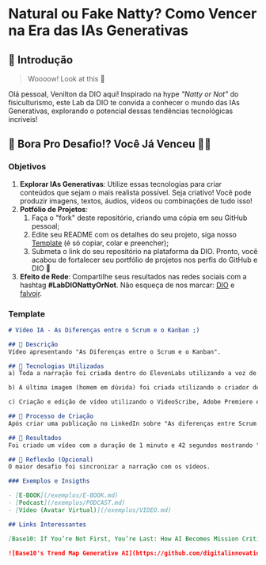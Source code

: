 # Natural ou Fake Natty? Como Vencer na Era das IAs Generativas

## 🚀 Introdução

> Woooow! Look at this 👀

Olá pessoal, Venilton da DIO aqui! Inspirado na hype _"Natty or Not"_ do fisiculturismo, este Lab da DIO te convida a conhecer o mundo das IAs Generativas, explorando o potencial dessas tendências tecnológicas incríveis!

## 🎯 Bora Pro Desafio!? Você Já Venceu 💪🤓

### Objetivos

1. **Explorar IAs Generativas**: Utilize essas tecnologias para criar conteúdos que sejam o mais realista possível. Seja criativo! Você pode produzir imagens, textos, áudios, vídeos ou combinações de tudo isso!
1. **Potfólio de Projetos**:
    1. Faça o "fork" deste repositório, criando uma cópia em seu GitHub pessoal;
    2. Edite seu README com os detalhes do seu projeto, siga nosso [Template](#template) (é só copiar, colar e preencher);
    3. Submeta o link do seu repositório na plataforma da DIO. Pronto, você acabou de fortalecer seu portfólio de projetos nos perfis do GitHub e DIO 🚀
1. **Efeito de Rede**: Compartilhe seus resultados nas redes sociais com a hashtag **#LabDIONattyOrNot**. Não esqueça de nos marcar: [DIO](https://www.linkedin.com/school/dio-makethechange) e [falvojr](https://www.linkedin.com/in/falvojr).

### Template

```markdown
# Vídeo IA - As Diferenças entre o Scrum e o Kanban ;)

## 📒 Descrição
Vídeo apresentando "As Diferenças entre o Scrum e o Kanban".

## 🤖 Tecnologias Utilizadas
a) Toda a narração foi criada dentro do ElevenLabs utilizando a voz de Josh (american deep narration);

b) A última imagem (homem em dúvida) foi criada utilizando o criador de imagens do Bing;

c) Criação e edição de vídeo utilizando o VideoScribe, Adobe Premiere e Photopia.

## 🧐 Processo de Criação
Após criar uma publicação no LinkedIn sobre "As diferenças entre Scrum e Kanban" (https://www.linkedin.com/posts/alexandre-tampieri_metodologiaaergil-scrum-kanban-activity-7152667081220448257-TUaT/?utm_source=share&utm_medium=member_desktop) onde toda a narração foi criada dentro do ElevenLabs, resolvi adaptar o vídeo e incluir uma imagem feita dentro do criador de imagens do Bing.

## 🚀 Resultados
Foi criado um vídeo com a duração de 1 minuto e 42 segundos mostrando "As Diferenças entre o Scrum e o Kanban".

## 💭 Reflexão (Opcional)
O maior desafio foi sincronizar a narração com os vídeos.

### Exemplos e Insigths

- [E-BOOK](/exemplos/E-BOOK.md)
- [Podcast](/exemplos/PODCAST.md)
- [Vídeo (Avatar Virtual)](/exemplos/VIDEO.md)

## Links Interessantes

[Base10: If You’re Not First, You’re Last: How AI Becomes Mission Critical](https://base10.vc/post/generative-ai-mission-critical/)

![Base10's Trend Map Generative AI](https://github.com/digitalinnovationone/lab-natty-or-not/assets/730492/f4df26e8-f8f7-4419-8252-c69d73ea930c)
